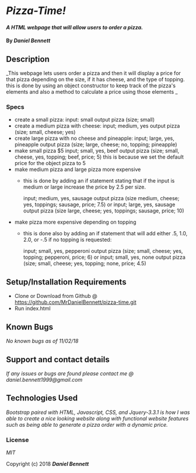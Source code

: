 # _Pizza-Time!_

#### _A HTML webpage that will allow users to order a pizza._

#### By _**Daniel Bennett**_

## Description

_This webpage lets users order a pizza and then it will display a price for that pizza depending on the size, if it has cheese, and the type of topping. this is done by using an object constructor to keep track of the pizza's elements and also a method to calculate a price using those elements _

### Specs
* create a small pizza:
      input: small
      output pizza (size; small)
* create a medium pizza with cheese:
      input; medium, yes
      output pizza (size; small, cheese; yes)
* create large pizza with no cheese and pineapple:
      input; large, yes, pineapple
      output pizza (size; large, cheese; no, topping; pineapple)
* make small pizza $5
      input; small, yes, beef
      output pizza (size; small, cheese, yes, topping; beef, price; 5)
    this is because we set the default price for the object pizza to 5
* make medium pizza and large pizza more expensive
  * this is done by adding an if statement stating that if the input is medium or large increase the price by 2.5 per size.


      input; medium, yes, sausage
      output pizza (size medium, cheese; yes, toppings; sausage, price; 7.5)
      or
      input; large, yes, sausage
      output pizza (size large, cheese; yes, toppings; sausage, price; 10)
* make pizza more expensive depending on topping
    * this is done also by adding an if statement that will add either .5, 1.0, 2.0, or -.5 if no topping is requested:


      input; small, yes, pepperoni
      output pizza (size; small, cheese; yes, topping; pepperoni, price; 6)
      or
      input; small, yes, none
      output pizza (size; small, cheese; yes, topping; none, price; 4.5)




## Setup/Installation Requirements

* Clone or Download from Github @ https://github.com/MrDanielBennett/pizza-time.git
* Run index.html

## Known Bugs

_No known bugs as of 11/02/18_

## Support and contact details

_If any issues or bugs are found please contact me @ daniel.bennett1999@gmail.com_

## Technologies Used

_Bootstrap paired with HTML, Javascript, CSS, and Jquery-3.3.1 is how I was able to create a nice looking website along with functional website features such as being able to generate a pizza order with a dynamic price._

### License

*MIT*

Copyright (c) 2018 **_Daniel Bennett_**
